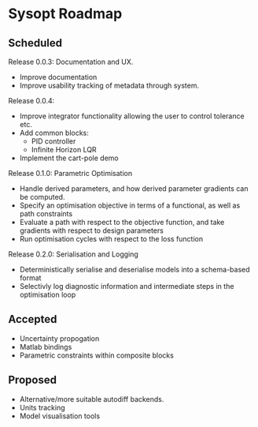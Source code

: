 Sysopt Roadmap
==============

Scheduled
---------

Release 0.0.3: Documentation and UX.
 - Improve documentation
 - Improve usability tracking of metadata through system.

Release 0.0.4:
 - Improve integrator functionality allowing the user to control tolerance etc.
 - Add common blocks:
    - PID controller
    - Infinite Horizon LQR
 - Implement the cart-pole demo

Release 0.1.0: Parametric Optimisation
 - Handle derived parameters, and how derived parameter gradients can be computed.
 - Specify an optimisation objective in terms of a functional, as well as path constraints
 - Evaluate a path with respect to the objective function, and take gradients with respect to design parameters
 - Run optimisation cycles with respect to the loss function

Release 0.2.0: Serialisation and Logging
 - Deterministically serialise and deserialise models into a schema-based format
 - Selectivly log diagnostic information and intermediate steps in the optimisation loop

Accepted
--------
- Uncertainty propogation
- Matlab bindings
- Parametric constraints within composite blocks


Proposed
--------
- Alternative/more suitable autodiff backends.
- Units tracking
- Model visualisation tools
